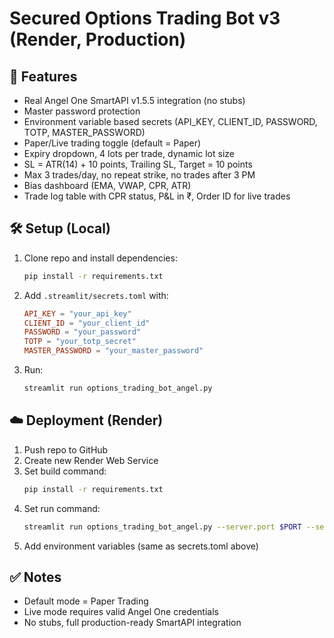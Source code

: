 # Secured Options Trading Bot v3 (Render, Production)

## 🚀 Features
- Real Angel One SmartAPI v1.5.5 integration (no stubs)
- Master password protection
- Environment variable based secrets (API_KEY, CLIENT_ID, PASSWORD, TOTP, MASTER_PASSWORD)
- Paper/Live trading toggle (default = Paper)
- Expiry dropdown, 4 lots per trade, dynamic lot size
- SL = ATR(14) + 10 points, Trailing SL, Target = 10 points
- Max 3 trades/day, no repeat strike, no trades after 3 PM
- Bias dashboard (EMA, VWAP, CPR, ATR)
- Trade log table with CPR status, P&L in ₹, Order ID for live trades

## 🛠 Setup (Local)
1. Clone repo and install dependencies:
   ```bash
   pip install -r requirements.txt
   ```
2. Add `.streamlit/secrets.toml` with:
   ```toml
   API_KEY = "your_api_key"
   CLIENT_ID = "your_client_id"
   PASSWORD = "your_password"
   TOTP = "your_totp_secret"
   MASTER_PASSWORD = "your_master_password"
   ```
3. Run:
   ```bash
   streamlit run options_trading_bot_angel.py
   ```

## ☁️ Deployment (Render)
1. Push repo to GitHub
2. Create new Render Web Service
3. Set build command:
   ```bash
   pip install -r requirements.txt
   ```
4. Set run command:
   ```bash
   streamlit run options_trading_bot_angel.py --server.port $PORT --server.address 0.0.0.0
   ```
5. Add environment variables (same as secrets.toml above)

## ✅ Notes
- Default mode = Paper Trading
- Live mode requires valid Angel One credentials
- No stubs, full production-ready SmartAPI integration
